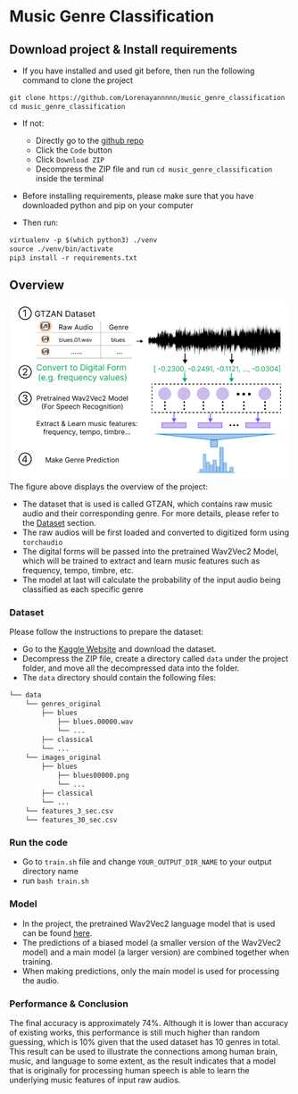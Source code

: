 # Music Genre Classification

## Download project & Install requirements
- If you have installed and used git before, then run the following command to clone the project
```
git clone https://github.com/Lorenayannnnn/music_genre_classification
cd music_genre_classification
```
- If not:
  - Directly go to the [github repo](https://github.com/Lorenayannnnn/music_genre_classification)
  - Click the ```Code``` button
  - Click ```Download ZIP```
  - Decompress the ZIP file and run ```cd music_genre_classification``` inside the terminal

- Before installing requirements, please make sure that you have downloaded python and pip on your computer
- Then run:
```
virtualenv -p $(which python3) ./venv
source ./venv/bin/activate
pip3 install -r requirements.txt
```

## Overview
![](images/project_overview.png)
The figure above displays the overview of the project:
- The dataset that is used is called GTZAN, which contains raw music audio and their corresponding genre. For more details, please refer to the [Dataset](#Dataset) section.
- The raw audios will be first loaded and converted to digitized form using ```torchaudio```
- The digital forms will be passed into the pretrained Wav2Vec2 Model, which will be trained to extract and learn music features such as frequency, tempo, timbre, etc.
- The model at last will calculate the probability of the input audio being classified as each specific genre


### Dataset
Please follow the instructions to prepare the dataset:
- Go to the [Kaggle Website](https://www.kaggle.com/datasets/andradaolteanu/gtzan-dataset-music-genre-classification) and download the dataset.
- Decompress the ZIP file, create a directory called ```data``` under the project folder, and move all the decompressed data into the folder.
- The ```data``` directory should contain the following files:
```
└── data 
    └── genres_original
        ├── blues
            ├── blues.00000.wav
            └── ...
        ├── classical
        └── ...
    └── images_original
        ├── blues
            ├── blues00000.png
            └── ...
        ├── classical
        └── ...
    └── features_3_sec.csv
    └── features_30_sec.csv
```

### Run the code
- Go to ```train.sh``` file and change ```YOUR_OUTPUT_DIR_NAME``` to your output directory name 
- run ```bash train.sh```


### Model
- In the project, the pretrained Wav2Vec2 language model that is used can be found [here](https://huggingface.co/facebook/wav2vec2-large-960h-lv60-self).
- The predictions of a biased model (a smaller version of the Wav2Vec2 model) and a main model (a larger version) are combined together when training. 
- When making predictions, only the main model is used for processing the audio.


### Performance & Conclusion
The final accuracy is approximately 74%. Although it is lower than accuracy of existing works, this performance is still much higher than random guessing, which is 10% given that the used dataset has 10 genres in total. This result can be used to illustrate the connections among human brain, music, and language to some extent, as the result indicates that a model that is originally for processing human speech is able to learn the underlying music features of input raw audios. 
